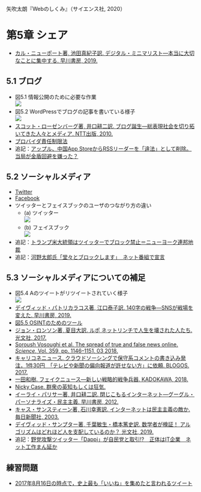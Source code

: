矢吹太朗『Webのしくみ』（サイエンス社, 2020）

# 第5章 シェア

- [カル・ニューポート著, 池田真紀子訳. デジタル・ミニマリスト&mdash;本当に大切なことに集中する. 早川書房, 2019.](https://calil.jp/book/4152098872)

## 5.1 ブログ

- 図5.1 情報公開のために必要な作業<br>![](figures/05-1.svg)
- 図5.2 WordPressでブログの記事を書いている様子<br>![](figures/05-2.png)
- [スコット・ローゼンバーグ著, 井口耕二訳. ブログ誕生&mdash;総表現社会を切り拓いてきた人々とメディア. NTT出版, 2010.](https://calil.jp/book/4757102860)
- [プロバイダ責任制限法](https://elaws.e-gov.go.jp/search/elawsSearch/elaws_search/lsg0500/detail?lawId=413AC0000000137)
- 追記：[アップル、中国App StoreからRSSリーダーを「違法」として削除。当局が金盾回避を嫌った？](https://japanese.engadget.com/apple-china-rssreader-ban-080040600.html)

## 5.2 ソーシャルメディア

- [Twitter](https://twitter.com)
- [Facebook](https://www.facebook.com)
- ツイッターとフェイスブックのユーザのつながり方の違い
  - (a) ツイッター<br>![](figures/05-3a.svg)
  - (b) フェイスブック<br>![](figures/05-3b.svg)
- 追記：[トランプ米大統領はツイッターでブロック禁止＝ニューヨーク連邦地裁](https://www.bbc.com/japanese/44234656)
- 追記：[河野太郎氏「堂々とブロックします」　ネット番組で宣言](https://www.asahi.com/articles/ASP9L6W76P9LULEI006.html)

## 5.3 ソーシャルメディアについての補足

- 図5.4 Aのツイートがリツイートされていく様子<br>![](figures/05-4.svg)
- [デイヴィッド・パトリカラコス著, 江口泰子訳. 140字の戦争&mdash;SNSが戦場を変えた. 早川書房, 2019.](https://calil.jp/book/4152098627)
- [図5.5 OSINTのためのツール](https://bitly.com/bcat-tools)
- [ジョン・ロンソン著, 夏目大訳. ルポ ネットリンチで人生を壊された人たち. 光文社, 2017.](https://calil.jp/book/4334039723)
- [Soroush Vosoughi et al. The spread of true and false news online. <em>Science</em>, Vol. 359, pp. 1146&ndash;1151, 03 2018.](http://ide.mit.edu/sites/default/files/publications/2017%20IDE%20Research%20Brief%20False%20News.pdf)
- [キャリコネニュース. クラウドソーシングで保守系コメントの書き込み発注，1件30円　「テレビや新聞の偏向報道が許せない方」に依頼. BLOGOS. 2017.](https://blogos.com/article/248533/)
- [一田和樹. フェイクニュース&mdash;新しい戦略的戦争兵器. KADOKAWA, 2018.](https://calil.jp/book/4040822447)
- [Nicky Case. 群衆の英知もしくは狂気.](https://ncase.me/crowds/ja.html)
- [イーライ・パリサー著, 井口耕二訳. 閉じこもるインターネット&mdash;グーグル・パーソナライズ・民主主義. 早川書房, 2012.](https://calil.jp/search?q=%E9%96%89%E3%81%98%E3%81%93%E3%82%82%E3%82%8B%E3%82%A4%E3%83%B3%E3%82%BF%E3%83%BC%E3%83%8D%E3%83%83%E3%83%88)
- [キャス・サンスティーン著, 石川幸憲訳. インターネットは民主主義の敵か. 毎日新聞社, 2003.](https://calil.jp/book/4620316601)
- [デイヴィッド・サンプター著, 千葉敏生・橋本篤史訳. 数学者が検証！ アルゴリズムはどれほど人を支配しているのか？ 光文社, 2019.](https://calil.jp/book/4334962289)
- 追記：[野党攻撃ツイッター「Dappi」が自民党と取引⁉　正体はIT企業　ネット工作まん延か](https://www.tokyo-np.co.jp/article/136538)

## 練習問題

- [2017年8月16日の時点で，史上最も「いいね」を集めたと言われるツイート](https://twitter.com/Twitter/status/897679617821089793)
